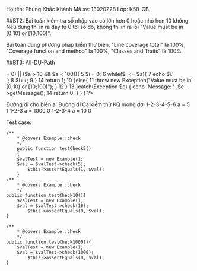 ﻿Họ tên: Phùng Khắc Khánh
Mã sv: 13020228
Lớp: K58-CB

##BT2:
Bài toán kiểm tra số nhập vào có lớn hơn 0 hoặc nhỏ hơn 10 không.
Nếu đúng thì in ra dãy từ 0 tới số đó, không thì in ra lỗi "Value must be in [0;10) or [10;100)".

Bài toán dùng phương pháp kiểm thử biên, "Line coverage total" là 100%, "Coverage function and method" là 100%, "Classes and Traits" là 100%

##BT3:
All-DU-Path

<?php
	class Example {
		const num = 100;
	1	public function check($a){
	2		try{
	3			if($a <= self::num){
	4				if(($a < 10 && $a >= 0) || ($a > 10 && $a < 100)){
	5					$i = 0;
	6					while($i <= $a){
	7						echo $i.'<br>';
	8						$i++;
	9					}
	14					return 1;
	10				}else{
	11					throw new Exception("Value must be in [0;10) or [10;100)");
					} 
	12			}
	13		}catch(Exception $e) {
			  echo 'Message: ' .$e->getMessage();
	14		  return 0;
			}
		}
	}
?>

Đường đi cho biến a: 
	Đường đi		Ca kiểm thử		KQ mong đợi
	1-2-3-4-5-6		a = 5			1
	1-2-3			a = 1000		0
	1-2-3-4			a = 10			0

Test case:

	/**
     	* @covers Example::check
     	*/
    	public function testCheck5()
    	{
		$valTest = new Example();
		$val = $valTest->check(5);
        	$this->assertEquals(1, $val);
    	}
	/**
     	* @covers Example::check
     	*/
	public function testCheck10(){
		$valTest = new Example();
		$val = $valTest->check(10);
        	$this->assertEquals(0, $val);
	}
	
	/**
     	* @covers Example::check
     	*/
	public function testCheck1000(){
		$valTest = new Example();
		$val = $valTest->check(1000);
        	$this->assertEquals(0, $val);
	}